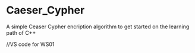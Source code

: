 # Caeser_Cypher
 
 A simple Ceaser Cypher encription algorithm to get started on the learning path of C++

//VS code for WS01
